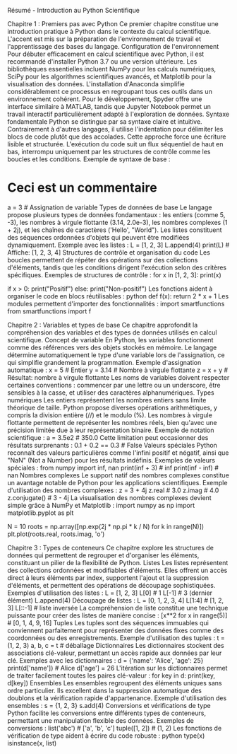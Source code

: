 Résumé - Introduction au Python Scientifique

Chapitre 1 : Premiers pas avec Python
Ce premier chapitre constitue une introduction pratique à Python dans le contexte du calcul scientifique. L'accent est mis sur la préparation de l'environnement de travail et l'apprentissage des bases du langage.
Configuration de l'environnement Pour débuter efficacement en calcul scientifique avec Python, il est recommandé d'installer Python 3.7 ou une version ultérieure. Les bibliothèques essentielles incluent NumPy pour les calculs numériques, SciPy pour les algorithmes scientifiques avancés, et Matplotlib pour la visualisation des données. L'installation d'Anaconda simplifie considérablement ce processus en regroupant tous ces outils dans un environnement cohérent. Pour le développement, Spyder offre une interface similaire à MATLAB, tandis que Jupyter Notebook permet un travail interactif particulièrement adapté à l'exploration de données.
Syntaxe fondamentale Python se distingue par sa syntaxe claire et intuitive. Contrairement à d'autres langages, il utilise l'indentation pour délimiter les blocs de code plutôt que des accolades. Cette approche force une écriture lisible et structurée. L'exécution du code suit un flux séquentiel de haut en bas, interrompu uniquement par les structures de contrôle comme les boucles et les conditions.
Exemple de syntaxe de base :
# Ceci est un commentaire
a = 3  # Assignation de variable
Types de données de base Le langage propose plusieurs types de données fondamentaux : les entiers (comme 5, -3), les nombres à virgule flottante (3.14, 2.0e-3), les nombres complexes (1 + 2j), et les chaînes de caractères ('Hello', "World"). Les listes constituent des séquences ordonnées d'objets qui peuvent être modifiées dynamiquement.
Exemple avec les listes :
L = [1, 2, 3]
L.append(4)
print(L)  # Affiche: [1, 2, 3, 4]
Structures de contrôle et organisation du code Les boucles permettent de répéter des opérations sur des collections d'éléments, tandis que les conditions dirigent l'exécution selon des critères spécifiques.
Exemples de structures de contrôle :
for x in [1, 2, 3]:
    print(x)

if x > 0:
    print("Positif")
else:
    print("Non-positif")
Les fonctions aident à organiser le code en blocs réutilisables :
python
def f(x):
    return 2 * x + 1
Les modules permettent d'importer des fonctionnalités :
import smartfunctions
from smartfunctions import f


Chapitre 2 : Variables et types de base
Ce chapitre approfondit la compréhension des variables et des types de données utilisés en calcul scientifique.
Concept de variable En Python, les variables fonctionnent comme des références vers des objets stockés en mémoire. Le langage détermine automatiquement le type d'une variable lors de l'assignation, ce qui simplifie grandement la programmation.
Exemple d'assignation automatique :
x = 5        # Entier
y = 3.14     # Nombre à virgule flottante
z = x + y    # Résultat: nombre à virgule flottante
Les noms de variables doivent respecter certaines conventions : commencer par une lettre ou un underscore, être sensibles à la casse, et utiliser des caractères alphanumériques.
Types numériques Les entiers représentent les nombres entiers sans limite théorique de taille. Python propose diverses opérations arithmétiques, y compris la division entière (//) et le modulo (%). Les nombres à virgule flottante permettent de représenter les nombres réels, bien qu'avec une précision limitée due à leur représentation binaire.
Exemple de notation scientifique :
a = 3.5e2   # 350.0
Cette limitation peut occasionner des résultats surprenants :
0.1 + 0.2 == 0.3  # False
Valeurs spéciales Python reconnaît des valeurs particulières comme l'infini positif et négatif, ainsi que "NaN" (Not a Number) pour les résultats indéfinis.
Exemples de valeurs spéciales :
from numpy import inf, nan
print(inf + 3)  # inf
print(inf - inf)  # nan
Nombres complexes Le support natif des nombres complexes constitue un avantage notable de Python pour les applications scientifiques.
Exemple d'utilisation des nombres complexes :
z = 3 + 4j
z.real     # 3.0
z.imag     # 4.0
z.conjugate()  # 3 - 4j
La visualisation des nombres complexes devient simple grâce à NumPy et Matplotlib :
import numpy as np
import matplotlib.pyplot as plt

N = 10
roots = np.array([np.exp(2j * np.pi * k / N) for k in range(N)])
plt.plot(roots.real, roots.imag, 'o')







Chapitre 3 : Types de conteneurs
Ce chapitre explore les structures de données qui permettent de regrouper et d'organiser les éléments, constituant un pilier de la flexibilité de Python.
Listes Les listes représentent des collections ordonnées et modifiables d'éléments. Elles offrent un accès direct à leurs éléments par index, supportent l'ajout et la suppression d'éléments, et permettent des opérations de découpage sophistiquées.
Exemples d'utilisation des listes :
L = [1, 2, 3]
L[0]      # 1
L[-1]     # 3 (dernier élément)
L.append(4)
Découpage de listes :
L = [0, 1, 2, 3, 4]
L[1:4]      # [1, 2, 3]
L[::-1]     # liste inversée
La compréhension de liste constitue une technique puissante pour créer des listes de manière concise :
[x**2 for x in range(5)]  # [0, 1, 4, 9, 16]
Tuples Les tuples sont des séquences immuables qui conviennent parfaitement pour représenter des données fixes comme des coordonnées ou des enregistrements.
Exemple d'utilisation des tuples :
t = (1, 2, 3)
a, b, c = t  # déballage
Dictionnaires Les dictionnaires stockent des associations clé-valeur, permettant un accès rapide aux données par leur clé.
Exemples avec les dictionnaires :
d = {'name': 'Alice', 'age': 25}
print(d['name'])  # Alice
d['age'] = 26
L'itération sur les dictionnaires permet de traiter facilement toutes les paires clé-valeur :
for key in d:
    print(key, d[key])
Ensembles Les ensembles regroupent des éléments uniques sans ordre particulier. Ils excellent dans la suppression automatique des doublons et la vérification rapide d'appartenance.
Exemple d'utilisation des ensembles :
s = {1, 2, 3}
s.add(4)
Conversions et vérifications de type Python facilite les conversions entre différents types de conteneurs, permettant une manipulation flexible des données.
Exemples de conversions :
list('abc')  # ['a', 'b', 'c']
tuple([1, 2])  # (1, 2)
Les fonctions de vérification de type aident à écrire du code robuste :
python
type(x)
isinstance(x, list)

